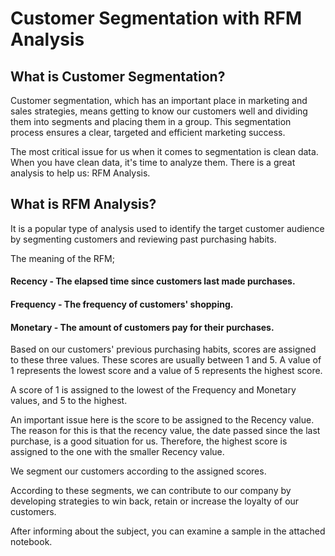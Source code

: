 # Customer Segmentation with RFM Analysis
 
## What is Customer Segmentation?

Customer segmentation, which has an important place in marketing and sales strategies, means getting to know our customers well and dividing them into segments and placing them in a group. This segmentation process ensures a clear, targeted and efficient marketing success.

The most critical issue for us when it comes to segmentation is clean data. When you have clean data, it's time to analyze them. There is a great analysis to help us: RFM Analysis.

## What is RFM Analysis?

It is a popular type of analysis used to identify the target customer audience by segmenting customers and reviewing past purchasing habits.

The meaning of the RFM;

#### Recency - The elapsed time since customers last made purchases.

#### Frequency - The frequency of customers' shopping.

#### Monetary - The amount of customers pay for their purchases.

Based on our customers' previous purchasing habits, scores are assigned to these three values. These scores are usually between 1 and 5. A value of 1 represents the lowest score and a value of 5 represents the highest score.

A score of 1 is assigned to the lowest of the Frequency and Monetary values, and 5 to the highest.

An important issue here is the score to be assigned to the Recency value. The reason for this is that the recency value, the date passed since the last purchase, is a good situation for us. Therefore, the highest score is assigned to the one with the smaller Recency value.

We segment our customers according to the assigned scores.

According to these segments, we can contribute to our company by developing strategies to win back, retain or increase the loyalty of our customers.

After informing about the subject, you can examine a sample in the attached notebook.
